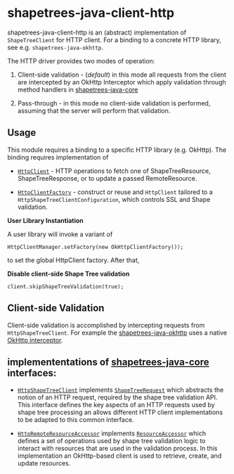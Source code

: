 # shapetrees-java-client-http

shapetrees-java-client-http is an (abstract) implementation of `ShapeTreeClient` for HTTP client. For a binding to a concrete HTTP library, see e.g. `shapetrees-java-okhttp`.

The HTTP driver provides two modes of operation:
 1. Client-side validation - (_default_) in this mode all requests from the client are intercepted
    by an OkHttp Interceptor which apply validation through method handlers in [shapetrees-java-core](../shapetrees-java-client-core/README.md)
    
 1. Pass-through - in this mode no client-side validation is performed, assuming that the server will perform that
    validation.
    
## Usage

This module requires a binding to a specific HTTP library (e.g. OkHttp). The binding requires implementation of

 * [`HttpClient`](src/main/java/com/janeirodigital/shapetrees/client/http/HttpClient.java) - HTTP operations to fetch one of ShapeTreeResource, ShapeTreeResponse, or to update a passed RemoteResource.

* [`HttpClientFactory`](src/main/java/com/janeirodigital/shapetrees/client/http/HttpClientFactory.java) - construct or reuse and `HttpClient` tailored to a `HttpShapeTreeClientConfiguration`, which controls SSL and Shape validation.


**User Library Instantiation**

A user library will invoke a variant of

`HttpClientManager.setFactory(new OkHttpClientFactory());`

to set the global HttpClient factory. After that,

**Disable client-side Shape Tree validation**

`client.skipShapeTreeValidation(true);`

## Client-side Validation
Client-side validation is accomplished by intercepting requests from `HttpShapeTreeClient`. For example the <a href="{@docRoot}/shapetrees-java-okhttp/README">shapetrees-java-okhttp</a> uses a native <a href="https://square.github.io/okhttp/interceptors/">OkHttp interceptor</a>. 

## implemententations of [shapetrees-java-core](../shapetrees-java-client-core/README.md) interfaces:

 * [`HttpShapeTreeClient`](src/main/java/com/janeirodigital/shapetrees/client/http/HttpShapeTreeClient.java)
   implements [`ShapeTreeRequest`](../shapetrees-java-core/src/main/java/com/janeirodigital/shapetrees/core/ShapeTreeRequest.java)
   which abstracts the notion of an HTTP request, required by the shape tree validation API.  This interface defines the key
   aspects of an HTTP requests used by shape tree processing an allows different HTTP client implementations
   to be adapted to this common interface.


 * [`HttpRemoteResourceAccessor`](src/main/java/com/janeirodigital/shapetrees/client/http/HttpRemoteResourceAccessor.java)
   implements [`ResourceAccessor`](../shapetrees-java-core/src/main/java/com/janeirodigital/shapetrees/core/ResourceAccessor.java)
   which defines a set of operations used by shape tree validation logic to interact with resources that are 
   used in the validation process.  In this implementation an OkHttp-based client is used to retrieve, create, and update
   resources.

